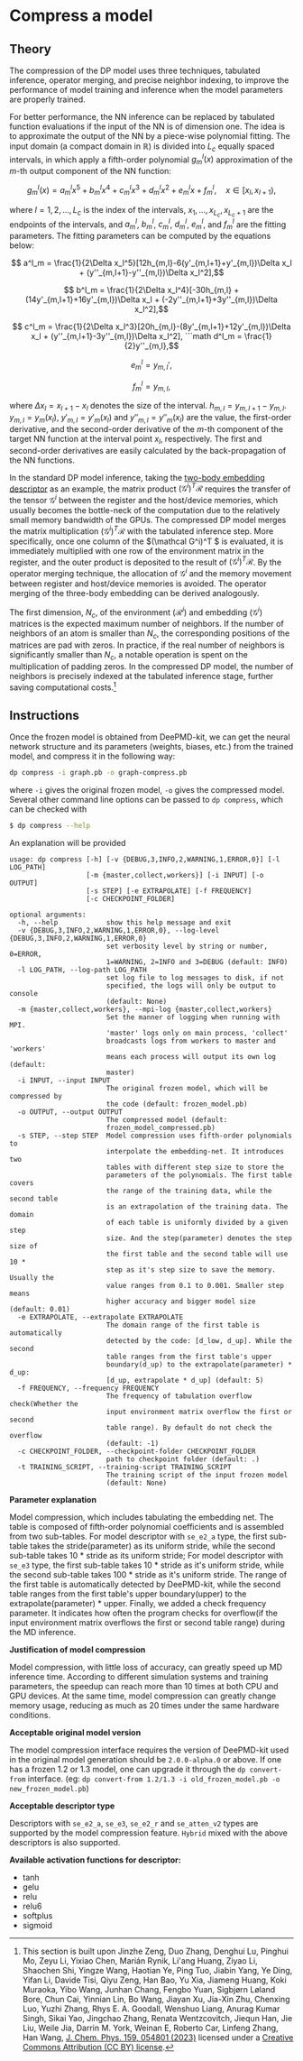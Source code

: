 # Compress a model

## Theory

The compression of the DP model uses three techniques, tabulated inference, operator merging, and precise neighbor indexing, to improve the performance of model training and inference when the model parameters are properly trained.

For better performance, the NN inference can be replaced by tabulated function evaluations if the input of the NN is of dimension one.
The idea is to approximate the output of the NN by a piece-wise polynomial fitting.
The input domain (a compact domain in $\mathbb R$) is divided into $L_c$ equally spaced intervals, in which apply a fifth-order polynomial $g^l_m(x)$ approximation of the $m$-th output component of the NN function:
```math
    g^l_m(x) = a^l_m x^5 + b^l_m x^4 + c^l_m x^3 + d^l_m x^2 + e^l_m x + f^l_m,\quad
    x \in [x_l, x_{l+1}),
```
where $l=1,2,\dots,L_c$ is the index of the intervals, $x_1, \dots, x_{L_c}, x_{L_c+1}$ are the endpoints of the intervals, and $a^l_m$, $b^l_m$, $c^l_m$, $d^l_m$, $e^l_m$, and $f^l_m$ are the fitting parameters.
The fitting parameters can be computed by the equations below:
```math
    a^l_m = \frac{1}{2\Delta x_l^5}[12h_{m,l}-6(y'_{m,l+1}+y'_{m,l})\Delta x_l + (y''_{m,l+1}-y''_{m,l})\Delta x_l^2],
```
```math
    b^l_m = \frac{1}{2\Delta x_l^4}[-30h_{m,l} +(14y'_{m,l+1}+16y'_{m,l})\Delta x_l + (-2y''_{m,l+1}+3y''_{m,l})\Delta x_l^2],
```
```math
    c^l_m = \frac{1}{2\Delta x_l^3}[20h_{m,l}-(8y'_{m,l+1}+12y'_{m,l})\Delta x_l + (y''_{m,l+1}-3y''_{m,l})\Delta x_l^2],
```math
    d^l_m = \frac{1}{2}y''_{m,l},
```
```math
    e^l_m = y_{m,l}',
```
```math
    f^l_m = y_{m,l},
```
where $\Delta x_l=x_{l+1}-x_l$ denotes the size of the interval. $h_{m,l}=y_{m,l+1}-y_{m,l}$. $y_{m,l} = y_m(x_l)$, $y'_{m,l} = y'_m(x_l)$ and $y''_{m,l} = y''_m(x_l)$ are the value, the first-order derivative, and the second-order derivative of the $m$-th component of the target NN function at the interval point $x_l$, respectively.
The first and second-order derivatives are easily calculated by the back-propagation of the NN functions.

In the standard DP model inference, taking the [two-body embedding descriptor](../model/train-se-e2-a.md) as an example, the matrix product $(\mathcal G^i)^T \mathcal R$ requires the transfer of the tensor  $\mathcal G^i$ between the register and the host/device memories, which usually becomes the bottle-neck of the computation due to the relatively small memory bandwidth of the GPUs.
The compressed DP model merges the matrix multiplication $(\mathcal G^i)^T \mathcal R$ with the tabulated inference step.
More specifically, once one column of the $(\mathcal G^i)^T $ is evaluated, it is immediately multiplied with one row of the environment matrix in the register, and the outer product is deposited to the result of $(\mathcal G^i)^T \mathcal R$.
By the operator merging technique, the allocation of  $\mathcal G^i$ and the memory movement between register and host/device memories is avoided.
The operator merging of the three-body embedding can be derived analogously.

The first dimension, $N_c$, of the environment ($\mathcal R^i$) and embedding ($\mathcal G^i$) matrices is the expected maximum number of neighbors.
If the number of neighbors of an atom is smaller than $N_c$, the corresponding positions of the matrices are pad with zeros.
In practice, if the real number of neighbors is significantly smaller than $N_c$, a notable operation is spent on the multiplication of padding zeros.
In the compressed DP model, the number of neighbors is precisely indexed at the tabulated inference stage, further saving computational costs.[^1]

[^1]: This section is built upon Jinzhe Zeng, Duo Zhang, Denghui Lu, Pinghui Mo, Zeyu Li, Yixiao Chen,  Marián Rynik, Li'ang Huang, Ziyao Li, Shaochen Shi, Yingze Wang, Haotian Ye, Ping Tuo, Jiabin Yang, Ye Ding, Yifan Li, Davide Tisi, Qiyu Zeng, Han Bao, Yu Xia, Jiameng Huang, Koki Muraoka, Yibo Wang, Junhan Chang, Fengbo Yuan, Sigbjørn Løland Bore, Chun Cai, Yinnian Lin, Bo Wang, Jiayan Xu, Jia-Xin Zhu, Chenxing Luo, Yuzhi Zhang, Rhys E. A. Goodall, Wenshuo Liang, Anurag Kumar Singh, Sikai Yao, Jingchao Zhang, Renata Wentzcovitch, Jiequn Han, Jie Liu, Weile Jia, Darrin M. York, Weinan E, Roberto Car, Linfeng Zhang, Han Wang, [J. Chem. Phys. 159, 054801 (2023)](https://doi.org/10.1063/5.0155600) licensed under a [Creative Commons Attribution (CC BY) license](http://creativecommons.org/licenses/by/4.0/).

## Instructions

Once the frozen model is obtained from DeePMD-kit, we can get the neural network structure and its parameters (weights, biases, etc.) from the trained model, and compress it in the following way:
```bash
dp compress -i graph.pb -o graph-compress.pb
```
where `-i` gives the original frozen model, `-o` gives the compressed model. Several other command line options can be passed to `dp compress`, which can be checked with
```bash
$ dp compress --help
```
An explanation will be provided
```
usage: dp compress [-h] [-v {DEBUG,3,INFO,2,WARNING,1,ERROR,0}] [-l LOG_PATH]
                   [-m {master,collect,workers}] [-i INPUT] [-o OUTPUT]
                   [-s STEP] [-e EXTRAPOLATE] [-f FREQUENCY]
                   [-c CHECKPOINT_FOLDER]

optional arguments:
  -h, --help            show this help message and exit
  -v {DEBUG,3,INFO,2,WARNING,1,ERROR,0}, --log-level {DEBUG,3,INFO,2,WARNING,1,ERROR,0}
                        set verbosity level by string or number, 0=ERROR,
                        1=WARNING, 2=INFO and 3=DEBUG (default: INFO)
  -l LOG_PATH, --log-path LOG_PATH
                        set log file to log messages to disk, if not
                        specified, the logs will only be output to console
                        (default: None)
  -m {master,collect,workers}, --mpi-log {master,collect,workers}
                        Set the manner of logging when running with MPI.
                        'master' logs only on main process, 'collect'
                        broadcasts logs from workers to master and 'workers'
                        means each process will output its own log (default:
                        master)
  -i INPUT, --input INPUT
                        The original frozen model, which will be compressed by
                        the code (default: frozen_model.pb)
  -o OUTPUT, --output OUTPUT
                        The compressed model (default:
                        frozen_model_compressed.pb)
  -s STEP, --step STEP  Model compression uses fifth-order polynomials to
                        interpolate the embedding-net. It introduces two
                        tables with different step size to store the
                        parameters of the polynomials. The first table covers
                        the range of the training data, while the second table
                        is an extrapolation of the training data. The domain
                        of each table is uniformly divided by a given step
                        size. And the step(parameter) denotes the step size of
                        the first table and the second table will use 10 *
                        step as it's step size to save the memory. Usually the
                        value ranges from 0.1 to 0.001. Smaller step means
                        higher accuracy and bigger model size (default: 0.01)
  -e EXTRAPOLATE, --extrapolate EXTRAPOLATE
                        The domain range of the first table is automatically
                        detected by the code: [d_low, d_up]. While the second
                        table ranges from the first table's upper
                        boundary(d_up) to the extrapolate(parameter) * d_up:
                        [d_up, extrapolate * d_up] (default: 5)
  -f FREQUENCY, --frequency FREQUENCY
                        The frequency of tabulation overflow check(Whether the
                        input environment matrix overflow the first or second
                        table range). By default do not check the overflow
                        (default: -1)
  -c CHECKPOINT_FOLDER, --checkpoint-folder CHECKPOINT_FOLDER
                        path to checkpoint folder (default: .)
  -t TRAINING_SCRIPT, --training-script TRAINING_SCRIPT
                        The training script of the input frozen model
                        (default: None)
```
**Parameter explanation**

Model compression, which includes tabulating the embedding net.
The table is composed of fifth-order polynomial coefficients and is assembled from two sub-tables. For model descriptor with `se_e2_a` type, the first sub-table takes the stride(parameter) as its uniform stride, while the second sub-table takes 10 * stride as its uniform stride; For model descriptor with `se_e3` type, the first sub-table takes 10 * stride as it's uniform stride, while the second sub-table takes 100 * stride as it's uniform stride.
The range of the first table is automatically detected by DeePMD-kit, while the second table ranges from the first table's upper boundary(upper) to the extrapolate(parameter) * upper.
Finally, we added a check frequency parameter. It indicates how often the program checks for overflow(if the input environment matrix overflows the first or second table range) during the MD inference.

**Justification of model compression**

Model compression, with little loss of accuracy, can greatly speed up MD inference time. According to different simulation systems and training parameters, the speedup can reach more than 10 times at both CPU and GPU devices. At the same time, model compression can greatly change memory usage, reducing as much as 20 times under the same hardware conditions.

**Acceptable original model version**

The model compression interface requires the version of DeePMD-kit used in the original model generation should be `2.0.0-alpha.0` or above. If one has a frozen 1.2 or 1.3 model, one can upgrade it through the `dp convert-from` interface. (eg: ```dp convert-from 1.2/1.3 -i old_frozen_model.pb -o new_frozen_model.pb```)

**Acceptable descriptor type**

Descriptors with `se_e2_a`, `se_e3`, `se_e2_r` and `se_atten_v2` types are supported by the model compression feature. `Hybrid` mixed with the above descriptors is also supported.


**Available activation functions for descriptor:**
- tanh
- gelu
- relu
- relu6
- softplus
- sigmoid
